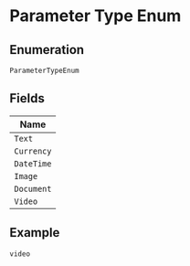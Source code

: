 
# Parameter Type Enum

## Enumeration

`ParameterTypeEnum`

## Fields

| Name |
|  --- |
| `Text` |
| `Currency` |
| `DateTime` |
| `Image` |
| `Document` |
| `Video` |

## Example

```
video
```

